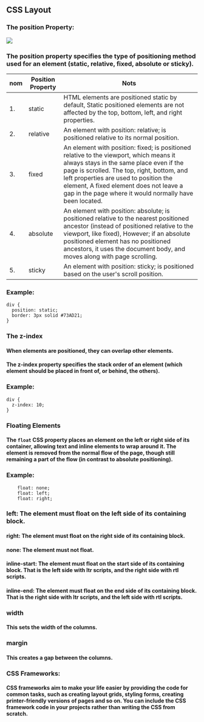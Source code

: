 ## CSS Layout

### The position Property:

![](https://www.csssolid.com/images/csspositions/css-position-all.png)

### The position property specifies the type of positioning method used for an element (static, relative, fixed, absolute or sticky).

| nom | Position Property | Nots |
| -- | --------- | ------------------- |
| 1. | static | HTML elements are positioned static by default, Static positioned elements are not affected by the top, bottom, left, and right properties.| 
| 2. | relative | An element with position: relative; is positioned relative to its normal position.|
| 3. | fixed | An element with position: fixed; is positioned relative to the viewport, which means it always stays in the same place even if the page is scrolled. The top, right, bottom, and left properties are used to position the element, A fixed element does not leave a gap in the page where it would normally have been located.|
| 4. | absolute | An element with position: absolute; is positioned relative to the nearest positioned ancestor (instead of positioned relative to the viewport, like fixed), However; if an absolute positioned element has no positioned ancestors, it uses the document body, and moves along with page scrolling. | 
| 5. | sticky | An element with position: sticky; is positioned based on the user's scroll position.|

### Example:
```
div {
  position: static;
  border: 3px solid #73AD21;
}
```

###  The z-index

#### When elements are positioned, they can overlap other elements.
#### The z-index property specifies the stack order of an element (which element should be placed in front of, or behind, the others).

### Example:
```
div {
  z-index: 10;
}
```

### Floating Elements

#### The `float` CSS property places an element on the left or right side of its container, allowing text and inline elements to wrap around it. The element is removed from the normal flow of the page, though still remaining a part of the flow (in contrast to absolute positioning).

### Example:
```
    float: none;
    float: left;
    float: right;
```

### left: The element must float on the left side of its containing block.

#### right: The element must float on the right side of its containing block.

#### none: The element must not float.

#### inline-start: The element must float on the start side of its containing block. That is the left side with ltr scripts, and the right side with rtl scripts.

#### inline-end: The element must float on the end side of its containing block. That is the right side with ltr scripts, and the left side with rtl scripts.

### width
#### This sets the width of the columns.

### margin
#### This creates a gap between the columns.

### CSS Frameworks:

#### CSS frameworks aim to make your life easier by providing the code for common tasks, such as creating layout grids, styling forms, creating printer-friendly versions of pages and so on. You can include the CSS framework code in your projects rather than writing the CSS from scratch.
